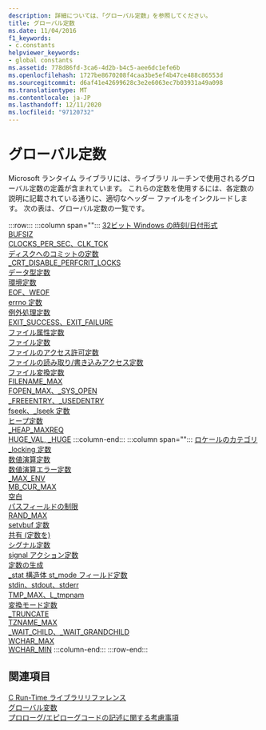 ```yaml
---
description: 詳細については、「グローバル定数」を参照してください。
title: グローバル定数
ms.date: 11/04/2016
f1_keywords:
- c.constants
helpviewer_keywords:
- global constants
ms.assetid: 778d86fd-3ca6-4d2b-b4c5-aee6dc1efe6b
ms.openlocfilehash: 1727be8670208f4caa3be5ef4b47ce488c86553d
ms.sourcegitcommit: d6af41e42699628c3e2e6063ec7b03931a49a098
ms.translationtype: MT
ms.contentlocale: ja-JP
ms.lasthandoff: 12/11/2020
ms.locfileid: "97120732"
---
```

# <a name="global-constants"></a>グローバル定数

Microsoft ランタイム ライブラリには、ライブラリ ルーチンで使用されるグローバル定数の定義が含まれています。 これらの定数を使用するには、各定数の説明に記載されている通りに、適切なヘッダー ファイルをインクルードします。 次の表は、グローバル定数の一覧です。

:::row:::
   :::column span="":::
      [32ビット Windows の時刻/日付形式](../c-runtime-library/32-bit-windows-time-date-formats.md)\
      [BUFSIZ](../c-runtime-library/bufsiz.md)\
      [CLOCKS_PER_SEC、CLK_TCK](../c-runtime-library/clocks-per-sec-clk-tck.md)\
      [ディスクへのコミットの定数](../c-runtime-library/commit-to-disk-constants.md)\
      [_CRT_DISABLE_PERFCRIT_LOCKS](../c-runtime-library/crt-disable-perfcrit-locks.md)\
      [データ型定数](../c-runtime-library/data-type-constants.md)\
      [環境定数](../c-runtime-library/environmental-constants.md)\
      [EOF、WEOF](../c-runtime-library/eof-weof.md)\
      [errno 定数](../c-runtime-library/errno-constants.md)\
      [例外処理定数](../c-runtime-library/exception-handling-constants.md)\
      [EXIT_SUCCESS、EXIT_FAILURE](../c-runtime-library/exit-success-exit-failure.md)\
      [ファイル属性定数](../c-runtime-library/file-attribute-constants.md)\
      [ファイル定数](../c-runtime-library/file-constants.md)\
      [ファイルのアクセス許可定数](../c-runtime-library/file-permission-constants.md)\
      [ファイルの読み取り/書き込みアクセス定数](../c-runtime-library/file-read-write-access-constants.md)\
      [ファイル変換定数](../c-runtime-library/file-translation-constants.md)\
      [FILENAME_MAX](../c-runtime-library/filename-max.md)\
      [FOPEN_MAX、_SYS_OPEN](../c-runtime-library/fopen-max-sys-open.md)\
      [_FREEENTRY、_USEDENTRY](../c-runtime-library/freeentry-usedentry.md)\
      [fseek、_lseek 定数](../c-runtime-library/fseek-lseek-constants.md)\
      [ヒープ定数](../c-runtime-library/heap-constants.md)\
      [_HEAP_MAXREQ](../c-runtime-library/heap-maxreq.md)\
      [HUGE_VAL, _HUGE](../c-runtime-library/huge-val-huge.md)
   :::column-end:::
   :::column span="":::
      [ロケールのカテゴリ](../c-runtime-library/locale-categories.md)\
      [_locking 定数](../c-runtime-library/locking-constants.md)\
      [数値演算定数](../c-runtime-library/math-constants.md)\
      [数値演算エラー定数](../c-runtime-library/math-error-constants.md)\
      [_MAX_ENV](../c-runtime-library/max-env.md)\
      [MB_CUR_MAX](../c-runtime-library/mb-cur-max.md)\
      [空白](../c-runtime-library/null-crt.md)\
      [パスフィールドの制限](../c-runtime-library/path-field-limits.md)\
      [RAND_MAX](../c-runtime-library/rand-max.md)\
      [setvbuf 定数](../c-runtime-library/setvbuf-constants.md)\
      [共有 (定数を)](../c-runtime-library/sharing-constants.md)\
      [シグナル定数](../c-runtime-library/signal-constants.md)\
      [signal アクション定数](../c-runtime-library/signal-action-constants.md)\
      [定数の生成](../c-runtime-library/spawn-constants.md)\
      [_stat 構造体 st_mode フィールド定数](../c-runtime-library/stat-structure-st-mode-field-constants.md)\
      [stdin、stdout、stderr](../c-runtime-library/stdin-stdout-stderr.md)\
      [TMP_MAX、L_tmpnam](../c-runtime-library/tmp-max-l-tmpnam.md)\
      [変換モード定数](../c-runtime-library/translation-mode-constants.md)\
      [_TRUNCATE](../c-runtime-library/truncate.md)\
      [TZNAME_MAX](../c-runtime-library/tzname-max.md)\
      [_WAIT_CHILD、_WAIT_GRANDCHILD](../c-runtime-library/wait-child-wait-grandchild.md)\
      [WCHAR_MAX](../c-runtime-library/wchar-max.md)\
      [WCHAR_MIN](../c-runtime-library/wchar-min.md)
   :::column-end:::
:::row-end:::

## <a name="see-also"></a>関連項目

[C Run-Time ライブラリリファレンス](../c-runtime-library/c-run-time-library-reference.md)<br/>
[グローバル変数](../c-runtime-library/global-variables.md)<br/>
[プロローグ/エピローグコードの記述に関する考慮事項](../cpp/considerations-for-writing-prolog-epilog-code.md)
